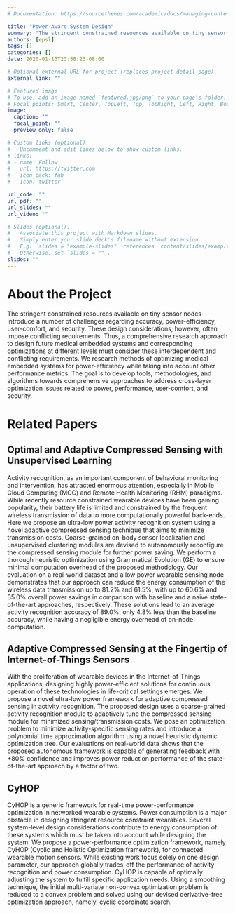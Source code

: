 ```yaml
---
# Documentation: https://sourcethemes.com/academic/docs/managing-content/

title: "Power-Aware System Design"
summary: "The stringent constrained resources available on tiny sensor nodes introduce a number of challenges regarding accuracy, power-efficiency, user-comfort, and security. These design considerations, however, often impose conflicting requirements. Thus, a comprehensive research approach to design future medical embedded systems and corresponding optimizations at different levels must consider these interdependent and conflicting requirements. We research methods of optimizing medical embedded systems for power-efficiency while taking into account other performance metrics. The goal is to develop tools, methodologies, and algorithms towards comprehensive approaches to address cross-layer optimization issues related to power, performance, user-comfort, and security."
authors: [epsl]
tags: []
categories: []
date: 2020-01-13T23:58:23-08:00

# Optional external URL for project (replaces project detail page).
external_link: ""

# Featured image
# To use, add an image named `featured.jpg/png` to your page's folder.
# Focal points: Smart, Center, TopLeft, Top, TopRight, Left, Right, BottomLeft, Bottom, BottomRight.
image:
  caption: ""
  focal_point: ""
  preview_only: false

# Custom links (optional).
#   Uncomment and edit lines below to show custom links.
# links:
# - name: Follow
#   url: https://twitter.com
#   icon_pack: fab
#   icon: twitter

url_code: ""
url_pdf: ""
url_slides: ""
url_video: ""

# Slides (optional).
#   Associate this project with Markdown slides.
#   Simply enter your slide deck's filename without extension.
#   E.g. `slides = "example-slides"` references `content/slides/example-slides.md`.
#   Otherwise, set `slides = ""`.
slides: ""
---
```


# About the Project
The stringent constrained resources available on tiny sensor nodes introduce a number of challenges regarding accuracy, power-efficiency, user-comfort, and security. These design considerations, however, often impose conflicting requirements. Thus, a comprehensive research approach to design future medical embedded systems and corresponding optimizations at different levels must consider these interdependent and conflicting requirements. We research methods of optimizing medical embedded systems for power-efficiency while taking into account other performance metrics. The goal is to develop tools, methodologies, and algorithms towards comprehensive approaches to address cross-layer optimization issues related to power, performance, user-comfort, and security.

# Related Papers
##  Optimal and Adaptive Compressed Sensing with Unsupervised Learning
Activity recognition, as an important component of behavioral monitoring and intervention, has attracted enormous attention, especially in Mobile Cloud Computing (MCC) and Remote Health Monitoring (RHM) paradigms. While recently resource constrained wearable devices have been gaining popularity, their battery life is limited and constrained by the frequent wireless transmission of data to more computationally powerful back-ends. Here we propose an ultra-low power activity recognition system using a novel adaptive compressed sensing technique that aims to minimize transmission costs. Coarse-grained on-body sensor localization and unsupervised clustering modules are devised to autonomously reconfigure the compressed sensing module for further power saving. We perform a thorough heuristic optimization using Grammatical Evolution (GE) to ensure minimal computation overhead of the proposed methodology. Our evaluation on a real-world dataset and a low power wearable sensing node demonstrates that our approach can reduce the energy consumption of the wireless data transmission up to 81.2% and 61.5%, with up to 60.6% and 35.0% overall power savings in comparison with baseline and a naive state-of-the-art approaches, respectively. These solutions lead to an average activity recognition accuracy of 89.0%, only 4.8% less than the baseline accuracy, while having a negligible energy overhead of on-node computation.

## Adaptive Compressed Sensing at the Fingertip of Internet-of-Things Sensors
With the proliferation of wearable devices in the Internet-of-Things applications, designing highly power-efficient solutions for continuous operation of these technologies in life-critical settings emerges. We propose a novel ultra-low power framework for adaptive compressed sensing in activity recognition. The proposed design uses a coarse-grained activity recognition module to adaptively tune the compressed sensing module for minimized sensing/transmission costs. We pose an optimization problem to minimize activity-specific sensing rates and introduce a polynomial time approximation algorithm using a novel heuristic dynamic optimization tree. Our evaluations on real-world data shows that the proposed autonomous framework is capable of generating feedback with +80% confidence and improves power reduction performance of the state-of-the-art approach by a factor of two.

## CyHOP
CyHOP is a generic framework for real-time power-performance optimization in networked wearable systems. Power consumption is a major obstacle in designing stringent resource constraint wearables. Several system-level design considerations contribute to energy consumption of these systems which must be taken into account while designing the system. We propose a power-performance optimization framework, namely CyHOP (Cyclic and Holistic Optimization framework), for connected wearable motion sensors. While existing work focus solely on one design parameter, our approach globally trades-off the performance of activity recognition and power consumption. CyHOP is capable of optimally adjusting the system to fulfill specific application needs. Using a smoothing technique, the initial multi-variate non-convex optimization problem is reduced to a convex problem and solved using our devised derivative-free optimization approach, namely, cyclic coordinate search.
